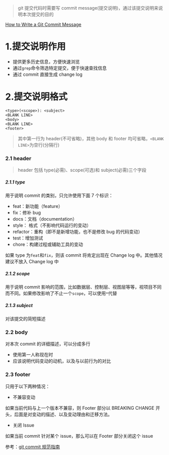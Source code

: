 > git 提交代码时需要写 commit message(提交说明)，通过该提交说明来说明本次提交的目的

[How to Write a Git Commit Message](https://cbea.ms/git-commit/)

# 1.提交说明作用

- 提供更多历史信息，方便快速浏览
- 通过`grep`命令筛选特定提交，便于快速查找信息
- 通过 commit 直接生成 change log

# 2.提交说明格式

```
<type>(<scope>): <subject>
<BLANK LINE>
<body>
<BLANK LINE>
<footer>
```

> 其中第一行为 header(不可省略)，其他 body 和 footer 均可省略，`<BLANK LINE>`为空行(分隔行)

### 2.1 header

> header 包括 type(必需)、scope(可选)和 subject(必需)三个字段

##### 2.1.1 type

用于说明 commit 的类别，只允许使用下面 7 个标识：

- feat：新功能（feature）
- fix：修补 bug
- docs：文档（documentation）
- style： 格式（不影响代码运行的变动）
- refactor：重构（即不是新增功能，也不是修改 bug 的代码变动）
- test：增加测试
- chore：构建过程或辅助工具的变动

如果 type 为`feat`和`fix`，则该 commit 将肯定出现在 Change log 中。其他情况建议不放入 Change log 中

##### 2.1.2 scope

用于说明 commit 影响的范围，比如数据层、控制层、视图层等等，视项目不同而不同。如果修改影响了不止一个`scope`，可以使用`*`代替

##### 2.1.3 subject

对该提交的简短描述

### 2.2 body

对本次 commit 的详细描述，可以分成多行

- 使用第一人称现在时
- 应该说明代码变动的动机，以及与以前行为的对比

### 2.3 footer

只用于以下两种情况：

- 不兼容变动

如果当前代码与上一个版本不兼容，则 Footer 部分以 BREAKING CHANGE 开头，后面是对变动的描述、以及变动理由和迁移方法。

- 关闭 Issue

如果当前 commit 针对某个 issue，那么可以在 Footer 部分关闭这个 issue

参考：[git commit 规范指南](https://segmentfault.com/a/1190000009048911)
